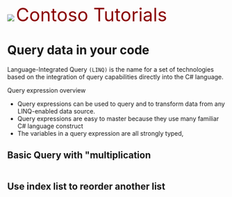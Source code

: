 ﻿![](Images/SiteLogo.png) <span style ="color:darkred;font-size:3em">Contoso Tutorials</span>

# Query data in your code


Language-Integrated Query `(LINQ)` is the name for a set of technologies based on the integration of query capabilities directly into the C# language. 

Query expression overview
* Query expressions can be used to query and to transform data from any LINQ-enabled data source. 
* Query expressions are easy to master because they use many familiar C# language construct
* The variables in a query expression are all strongly typed,


## Basic Query with "multiplication

```cs --source-file ../DemoClasses/LinqDemos.cs --project ../ExampleHelpDocs.csproj --region LinqProjection-Example
```


## Use index list to reorder another list
```cs --source-file ../DemoClasses/LinqDemos.cs --project ../ExampleHelpDocs.csproj --region LinqTransform-Example
```